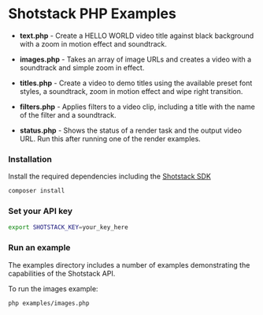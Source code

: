 # Shotstack PHP Examples

- **text.php** -
    Create a HELLO WORLD video title against black background with a zoom in motion effect and soundtrack.

- **images.php** -
    Takes an array of image URLs and creates a video with a soundtrack and simple zoom in effect.

- **titles.php** -
    Create a video to demo titles using the available preset font styles, a soundtrack, zoom in motion effect and 
    wipe right transition.
    
- **filters.php** -
    Applies filters to a video clip, including a title with the name of the filter and a soundtrack.
    
- **status.php** -
    Shows the status of a render task and the output video URL. Run this after running one of the render examples.
    
### Installation

Install the required dependencies including the [Shotstack SDK](https://packagist.org/packages/shotstack/shotstack-sdk-php)

```bash
composer install
```

### Set your API key

```bash
export SHOTSTACK_KEY=your_key_here
```

### Run an example

The examples directory includes a number of examples demonstrating the capabilities of the 
Shotstack API.

To run the images example:

```bash
php examples/images.php
```
